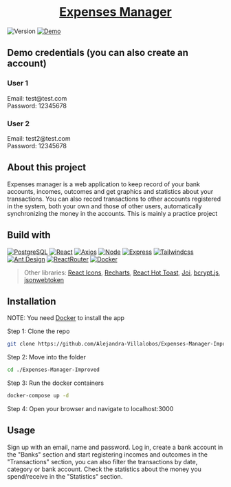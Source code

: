 <h1 align="center"><a href="https://expensesmanager.up.railway.app/" target="_blank" rel="noopener noreferrer">Expenses Manager</a></h1>

![Version] [![Demo]][Demo-url]

<h2>Demo credentials (you can also create an account)</h2>
<h3>User 1</h3>
Email: test@test.com </br>
Password: 12345678

<h3>User 2</h3>
Email: test2@test.com </br>
Password: 12345678

<h2>About this project</h2>
Expenses manager is a web application to keep record of your bank accounts, incomes, outcomes and get graphics and statistics about your transactions. You can also record transactions to other accounts registered in the system, both your own and those of other users, automatically synchronizing the money in the accounts. This is mainly a practice project 

<h2>Build with</h2>

[![PostgreSQL][PostgreSQL]][PostgreSQL-url]
[![React][React.js]][React-url]
[![Axios][Axios]][Axios-url]
[![Node][Node.js]][Node-url]
[![Express][Express.js]][Express-url]
[![Tailwindcss][Tailwindcss]][Tailwind-url]
[![Ant Design][Ant-Design]][Ant-url]
[![ReactRouter][React-Router]][ReactRouter-url]
[![Docker][Docker]][Docker-url]

> Other libraries: [React Icons][React-Icons-url], [Recharts][Recharts-url], [React Hot Toast][Hot-Toast-url], [Joi][Joi-url], [bcrypt.js][bcrypt-url], [jsonwebtoken][jsonwebtoken-url]

<h2>Installation</h2>

NOTE: You need [Docker][Docker-url] to install the app

 Step 1: Clone the repo
   ```sh
   git clone https://github.com/Alejandra-Villalobos/Expenses-Manager-Improved
   ```

Step 2: Move into the folder
   ```sh
   cd ./Expenses-Manager-Improved
   ```

Step 3: Run the docker containers
   ```sh
   docker-compose up -d
   ```

Step 4: Open your browser and navigate to localhost:3000

<h2>Usage</h2>
Sign up with an email, name and password. Log in, create a bank account in the "Banks" section and start registering incomes and outcomes in the "Transactions" section, you can also filter the transactions by date, category or bank account. Check the statistics about the money you spend/receive in the "Statistics" section.

[Version]: https://img.shields.io/badge/version-1.0.0-green.svg

[Demo]: https://img.shields.io/badge/demo-click_here-blue.svg
[Demo-url]: https://expensesmanager.up.railway.app/

[PostgreSQL]: https://img.shields.io/badge/PostgreSQL-316192?style=for-the-badge&logo=postgresql&logoColor=white
[PostgreSQL-url]: https://www.postgresql.org/

[React.js]: https://img.shields.io/badge/React-20232A?style=for-the-badge&logo=react&logoColor=61DAFB
[React-url]: https://es.react.dev/

[Axios]: https://img.shields.io/badge/Axios-a11df2?style=for-the-badge&logo=axios&logoColor=white
[Axios-url]: https://axios-http.com/

[Node.js]: https://img.shields.io/badge/Node.js-43853D?style=for-the-badge&logo=node.js&logoColor=white
[Node-url]: https://nodejs.org/en

[Express.js]: https://img.shields.io/badge/Express.js-404D59?style=for-the-badge&logo=express&logoColor=white
[Express-url]: https://expressjs.com/


[Tailwindcss]: https://img.shields.io/badge/Tailwind_CSS-38B2AC?style=for-the-badge&logo=tailwind-css&logoColor=white
[Tailwind-url]: https://tailwindcss.com/

[Ant-Design]: https://img.shields.io/badge/Ant_Design-42bff5?style=for-the-badge&logo=antdesign&logoColor=white
[Ant-url]: https://ant.design/

[React-Router]: https://img.shields.io/badge/React_Router-CA4245?style=for-the-badge&logo=react-router&logoColor=white
[ReactRouter-url]: https://reactrouter.com/en/main

[Docker]: https://img.shields.io/badge/Docker-blue?style=for-the-badge&logo=docker&logoColor=white
[Docker-url]: https://www.docker.com/

[React-Icons-url]: https://react-icons.github.io/react-icons/

[Recharts-url]: https://recharts.org/en-US/

[Hot-Toast-url]: https://react-hot-toast.com/

[Joi-url]: https://joi.dev/

[bcrypt-url]: https://www.npmjs.com/package/bcryptjs

[jsonwebtoken-url]: https://www.npmjs.com/package/jsonwebtoken
